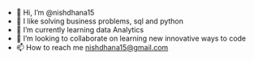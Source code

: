 - 👋 Hi, I’m @nishdhana15
- 👀 I like solving business problems, sql and python 
- 🌱 I’m currently learning data Analytics 
- 💞️ I’m looking to collaborate on learning new innovative ways to code
- 📫 How to reach me nishdhana15@gmail.com

<!---
nishdhana15/nishdhana15 is a ✨ special ✨ repository because its `README.md` (this file) appears on your GitHub profile.
You can click the Preview link to take a look at your changes.
--->
